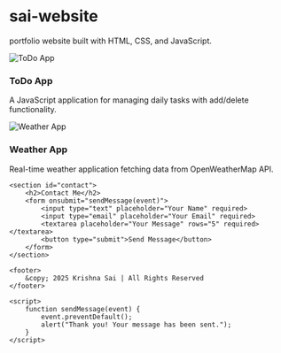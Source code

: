 # sai-website
portfolio website built with HTML, CSS, and JavaScript.</p>
            </div>
            <div class="project-card">
                <img src="https://via.placeholder.com/300x180" alt="ToDo App">
                <h3>ToDo App</h3>
                <p>A JavaScript application for managing daily tasks with add/delete functionality.</p>
            </div>
            <div class="project-card">
                <img src="https://via.placeholder.com/300x180" alt="Weather App">
                <h3>Weather App</h3>
                <p>Real-time weather application fetching data from OpenWeatherMap API.</p>
            </div>
        </div>
    </section>

    <section id="contact">
        <h2>Contact Me</h2>
        <form onsubmit="sendMessage(event)">
            <input type="text" placeholder="Your Name" required>
            <input type="email" placeholder="Your Email" required>
            <textarea placeholder="Your Message" rows="5" required></textarea>
            <button type="submit">Send Message</button>
        </form>
    </section>

    <footer>
        &copy; 2025 Krishna Sai | All Rights Reserved
    </footer>

    <script>
        function sendMessage(event) {
            event.preventDefault();
            alert("Thank you! Your message has been sent.");
        }
    </script>

</body>
</html>

